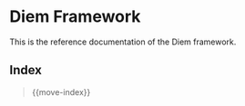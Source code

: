 # Diem Framework

This is the reference documentation of the Diem framework.

## Index

> {{move-index}}
